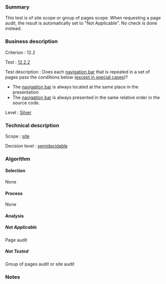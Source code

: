 ### Summary

This test is of site scope or group of pages scope. When requesting a page audit, the result is automatically set to "Not Applicable". No check is done instead.

### Business description

Criterion : 12.2

Test :
[12.2.2](http://www.accessiweb.org/index.php/accessiweb-22-english-version.html#test-12-2-2)

Test description : Does each [navigation bar](http://www.accessiweb.org/index.php/glossary-76.html#mBarreNav)
that is repeated in a set of pages pass the conditions below ([except in special cases](http://www.accessiweb.org/index.php/glossary-76.html#cpCrit12- "Special cases for criterion 12.2"))?

-   The [navigation bar](http://www.accessiweb.org/index.php/glossary-76.html#mBarreNav) is always located at the same place in the presentation
-   The [navigation bar](http://www.accessiweb.org/index.php/glossary-76.html#mBarreNav) is always presented in the same relative order in the source code.

Level : [Silver](/en/category/rules-design/accessiweb-11/level/argent)

### Technical description

Scope : [site](/en/category/rules-design/accessiweb-11/scope/site)

Decision level :
[semidecidable](/en/category/rules-design/accessiweb-11/decision-level/semidecidable)

### Algorithm

#### Selection

None

#### Process

None

#### Analysis

##### Not Applicable

Page audit 

##### Not Tested

Group of pages audit or site audit

### Notes


